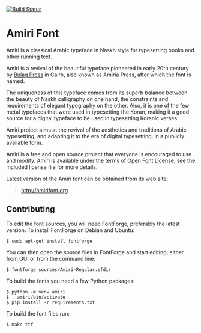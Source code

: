 [![Build Status](https://travis-ci.com/alif-type/amiri.svg?branch=master)](https://travis-ci.com/alif-type/amiri)

Amiri Font
==========

Amiri is a classical Arabic typeface in Naskh style for typesetting books and
other running text.

Amiri is a revival of the beautiful typeface pioneered in early 20th century by
[Bulaq Press][1] in Cairo, also known as Amiria Press, after which the font is
named.

The uniqueness of this typeface comes from its superb balance between the
beauty of Naskh calligraphy on one hand, the constraints and requirements of
elegant typography on the other. Also, it is one of the few metal typefaces
that were used in typesetting the Koran, making it a good source for a digital
typeface to be used in typesetting Koranic verses.

Amiri project aims at the revival of the aesthetics and traditions of Arabic
typesetting, and adapting it to the era of digital typesetting, in a publicly
available form.

Amiri is a free and open source project that everyone is encouraged to use and
modify. Amiri is available under the terms of [Open Font License][2], see the
included license file for more details.

Latest version of the Amiri font can be obtained from its web site:

> http://amirifont.org

Contributing
------------

To edit the font sources, you will need FontForge, preferably the latest
version. To install FontForge on Debian and Ubuntu:

    $ sudo apt-get install fontforge

You can then open the source files in FontForge and start editing, either from
GUI or from the command line:

    $ fontforge sources/Amiri-Regular.sfdir

To build the fonts you need a few Python packages:

    $ python -m venv amiri
    $ . amiri/bin/activate
    $ pip install -r requirements.txt

To build the font files run:

    $ make ttf

[1]: http://www.bibalex.org/bulaqpress/en/bulaq.htm "The Bulaq Press"
[2]: http://scripts.sil.org/OFL "The Open Font License"
